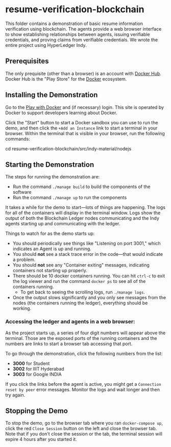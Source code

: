 # resume-verification-blockchain

This folder contains a demonstration of basic resume information verification using blockchain. The agents provide a web browser interface to show establishing relationships between agents, issuing verifiable credentials, and proving claims from verifiable credentials. We wrote the entire project using HyperLedger Indy.

## Prerequisites

The only prequisite (other than a browser) is an account with [Docker Hub](https://hub.docker.com). Docker Hub is the "Play Store" for the [Docker](https://docker.com) ecosystem.

## Installing the Demonstration

Go to the [Play with Docker](https://labs.play-with-docker.com/) and (if necessary) login. This site is operated by Docker to support developers learning about Docker.


Click the "Start" button to start a Docker sandbox you can use to run the demo, and then click the `+Add an Instance` link to start a terminal in your browser. Within the terminal that is visible in your browser, run the following commands:


cd resume-verification-blockchain/src/indy-material/nodejs


## Starting the Demonstration

The steps for running the demonstration are:

- Run the command `./manage build` to build the components of the software
- Run the command `./manage up` to run the components

It takes a while for the demo to start&mdash;lots of things are happening. The logs for all of the containers will display in the terminal window. Logs show the output of both the Blockchain Ledger nodes communicating and the Indy agents starting up and communicating with the ledger.

Things to watch for as the demo starts up:

- You should periodically see things like "Listening on port 3001," which indicates an Agent is up and running.
- You should **not** see a stack trace error in the code&mdash;that would indicate a problem.
- You should **not** see any "Container exiting" messages, indicating containers not starting up properly.
- There should be 10 docker containers running. You can hit `ctrl-c` to exit the log viewer and run the command `docker ps` to see all of the containers running.
  - To get back to seeing the scrolling logs, run `./manage logs`.
- Once the output slows significantly and you only see messages from the nodes (the containers running the ledger), everything should be working.

### Accessing the ledger and agents in a web browser:

As the project starts up, a series of four digit numbers will appear above the terminal. Those are the exposed ports of the running containers and the numbers are links to start a browser tab accessing that port.

To go through the demonstration, click the following numbers from the list:

- **3000** for Student
- **3002** for IIIT Hyderabad	
- **3003** for Google INDIA

If you click the links before the agent is active, you might get a `Connection reset by peer` error messages. Monitor the logs and wait longer and then try again.



## Stopping the Demo

To stop the demo, go to the browser tab where you ran `docker-compose up`, click the red `Close Session` button on the left and close the browser tab. Note that if you don't close the session or the tab, the terminal session will expire 4 hours after you started it.



